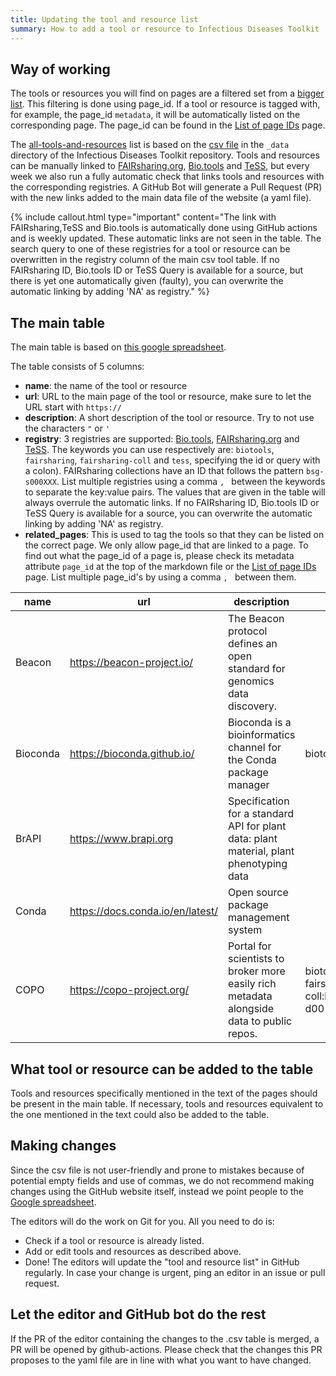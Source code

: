 ```yaml
---
title: Updating the tool and resource list
summary: How to add a tool or resource to Infectious Diseases Toolkit
---
```


## Way of working

The tools or resources you will find on pages are a filtered set from a [bigger list](/tools-and-resources-list/). This filtering is done using page_id. If a tool or resource is tagged with, for example, the page_id `metadata`, it will be automatically listed on the corresponding page. The page_id can be found in the [List of page IDs](/contribute/website-overview) page. 

The [all-tools-and-resources](/tools-and-resources-list/) list is based on the [csv file](https://github.com/elixir-europe/infectious-diseases-toolkit/blob/main/_data/main_tool_and_resource_list.csv) in the `_data` directory of the Infectious Diseases Toolkit repository. Tools and resources can be manually linked to [FAIRsharing.org](https://fairsharing.org/), [Bio.tools](https://bio.tools) and [TeSS](https://tess.elixir-europe.org/), but every week we also run a fully automatic check that links tools and resources with the corresponding registries. A GitHub Bot will generate a Pull Request (PR) with the new links added to the main data file of the website (a yaml file).

{% include callout.html type="important" content="The link with FAIRsharing,TeSS and Bio.tools is automatically done using GitHub actions and is weekly updated. These automatic links are not seen in the table. The search query to one of these registries for a tool or resource can be overwritten in the registry column of the main csv tool table. If no FAIRsharing ID, Bio.tools ID or TeSS Query is available for a source, but there is yet one automatically given (faulty), you can overwrite the automatic linking by adding 'NA' as registry." %}

## The main table


The main table is based on [this google spreadsheet](https://docs.google.com/spreadsheets/d/13tqfSbgivokfEkxGXPRFShVhCmO4VuTQRe4uQgJOMbc).

The table consists of 5 columns:
- **name**: the name of the tool or resource
- **url**: URL to the main page of the tool or resource, make sure to let the URL start with `https://`
- **description**: A short description of the tool or resource. Try to not use the characters `"` or `'` 
- **registry**: 3 registries are supported: [Bio.tools](https://bio.tools), [FAIRsharing.org](https://fairsharing.org/) and [TeSS](https://tess.elixir-europe.org/). The keywords you can use respectively are: `biotools`, `fairsharing`, `fairsharing-coll` and `tess`, specifying the id or query with a colon). FAIRsharing collections have an ID that follows the pattern `bsg-s000XXX`. List multiple registries using a comma `, ` between the keywords to separate the key:value pairs. The values that are given in the table will always overrule the automatic links. If no FAIRsharing ID, Bio.tools ID or TeSS Query is available for a source, you can overwrite the automatic linking by adding 'NA' as registry.
- **related_pages**: This is used to tag the tools so that they can be listed on the correct page. We only allow page_id that are linked to a page. To find out what the page_id of a page is, please check its metadata attribute `page_id` at the top of the markdown file or the [List of page IDs](/contribute/website-overview) page. List multiple page_id's by using a comma `, ` between them.

| name     | url                             | description                                                                               | registry                                    | related_pages                                             |
|----------|----------------------------------|-------------------------------------------------------------------------------------------|---------------------------------------------|--------------------------------------------------|
| Beacon   | https://beacon-project.io/       | The Beacon protocol defines an open standard for genomics data discovery.                 |                                             | researcher, data manager, IT support, human data |
| Bioconda | https://bioconda.github.io/      | Bioconda is a bioinformatics channel for the Conda package manager                        | biotools:bioconda                           | IT support, data analysis                        |
| BrAPI    | https://www.brapi.org            | Specification for a standard API for plant data: plant material, plant phenotyping data   |                                             | IT support, plants                               |
| Conda    | https://docs.conda.io/en/latest/ | Open source package management system                                                    |                                             | IT support, data analysis                        |
| COPO     | https://copo-project.org/        | Portal for scientists to broker more easily rich metadata alongside data to public repos. | biotools:copo, fairsharing-coll:bsg-d001247 | metadata, researcher, plants                     |


## What tool or resource can be added to the table
Tools and resources specifically mentioned in the text of the pages should be present in the main table. If necessary, tools and resources equivalent to the one mentioned in the text could also be added to the table.

## Making changes

Since the csv file is not user-friendly and prone to mistakes because of potential empty fields and use of commas, we do not recommend making changes using the GitHub website itself, instead we point people to the [Google spreadsheet](https://docs.google.com/spreadsheets/d/13tqfSbgivokfEkxGXPRFShVhCmO4VuTQRe4uQgJOMbc).

The editors will do the work on Git for you. All you need to do is:

- Check if a tool or resource is already listed.
- Add or edit tools and resources as described above.
- Done! The editors will update the "tool and resource list" in GitHub regularly. In case your change is urgent, ping an editor in an issue or pull request.

## Let the editor and GitHub bot do the rest
If the PR of the editor containing the changes to the .csv table is merged, a PR will be opened by github-actions. Please check that the changes this PR proposes to the yaml file are in line with what you want to have changed.
